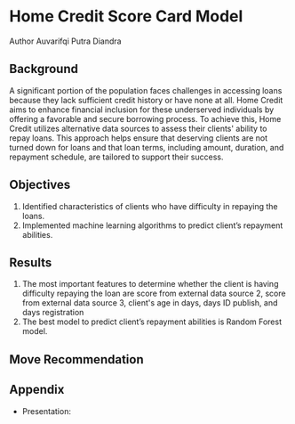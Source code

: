 # Home Credit Score Card Model
Author Auvarifqi Putra Diandra

## Background
A significant portion of the population faces challenges in accessing loans because they lack sufficient credit history or have none at all. Home Credit aims to enhance financial inclusion for these underserved individuals by offering a favorable and secure borrowing process. To achieve this, Home Credit utilizes alternative data sources to assess their clients' ability to repay loans. This approach helps ensure that deserving clients are not turned down for loans and that loan terms, including amount, duration, and repayment schedule, are tailored to support their success.

## Objectives
1. Identified characteristics of clients who have difficulty in repaying the loans.
2. Implemented machine learning algorithms to predict client’s repayment abilities.

## Results
1. The most important features to determine whether the client is having difficulty repaying the loan are score from external data source 2, score from external data source 3, client's age in days, days ID publish, and days registration
2. The best model to predict client’s repayment abilities is Random Forest model.

## Move Recommendation

## Appendix
- Presentation: